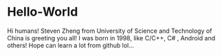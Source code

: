 # Hello-World

Hi humans!
Steven Zheng from University of Science and Technology of China is greeting you all!
I was born in 1998, like C/C++, C# , Android and others!
Hope can learn a lot from github lol...
